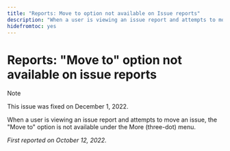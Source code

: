 ```yaml
---
title: "Reports: Move to option not available on Issue reports"
description: "When a user is viewing an issue report and attempts to move an issue, the Move to option is not available under the More (three-dot) menu."
hidefromtoc: yes
---
```


# Reports: "Move to" option not available on issue reports

>[!NOTE]
>
>This issue was fixed on December 1, 2022.

When a user is viewing an issue report and attempts to move an issue, the "Move to" option is not available under the More (three-dot) menu.

_First reported on October 12, 2022._


